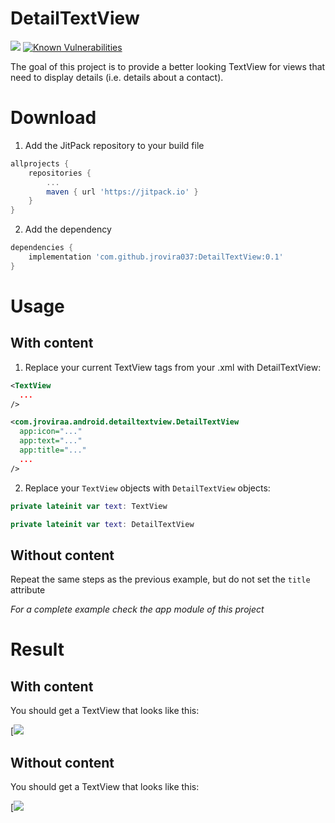 # DetailTextView

[![](https://jitpack.io/v/jrovira037/DetailTextView.svg)](https://jitpack.io/#jrovira037/DetailTextView)
[![Known Vulnerabilities](https://snyk.io/test/github/jrovira037/DetailTextView/badge.svg?targetFile=detailtextview/build.gradle)](https://snyk.io/test/github/jrovira037/DetailTextView?targetFile=detailtextview/build.gradle)

The goal of this project is to provide a better looking TextView for views that need to display details (i.e. details about a contact).

# Download


1. Add the JitPack repository to your build file 

```groovy
allprojects {
	repositories {
		...
		maven { url 'https://jitpack.io' }
	}
}
```

2. Add the dependency

```groovy
dependencies {
    implementation 'com.github.jrovira037:DetailTextView:0.1'
}
```

# Usage

## With content

1. Replace your current TextView tags from your .xml with DetailTextView:

```xml
<TextView
  ...
/>
```

  

```xml
<com.jroviraa.android.detailtextview.DetailTextView
  app:icon="..."
  app:text="..."
  app:title="..."
  ...
/>
```

2. Replace your `TextView` objects with `DetailTextView` objects:

```kotlin
private lateinit var text: TextView
```

```kotlin
private lateinit var text: DetailTextView
```

## Without content

Repeat the same steps as the previous example, but do not set the `title` attribute

_For a complete example check the app module of this project_
  
  
 # Result
 
 ## With content
 
 You should get a TextView that looks like this:
 
 [![](https://i.imgur.com/3JXVxQt.png)
 
 ## Without content
 
 You should get a TextView that looks like this:
 
 [![]( https://i.imgur.com/RxJupC5.png)

